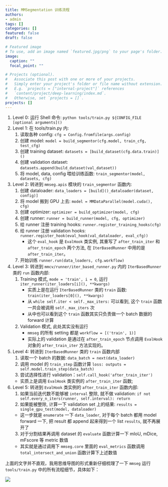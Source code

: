 ```yaml
---
title: MMSegmentation 训练流程
authors:
- admin
tags: []
categories: []
featured: false
draft: false

# Featured image
# To use, add an image named `featured.jpg/png` to your page's folder. 
image:
  caption: ""
  focal_point: ""

# Projects (optional).
#   Associate this post with one or more of your projects.
#   Simply enter your project's folder or file name without extension.
#   E.g. `projects = ["internal-project"]` references 
#   `content/project/deep-learning/index.md`.
#   Otherwise, set `projects = []`.
projects: []
---
```


1. Level 0: 运行 Shell 命令: `python tools/train.py ${CONFIG_FILE [optional arguments]()`
2. Level 1: 在 tools/train.py 内: 
   1. 读取各种 config: `cfg = Config.fromfile(args.config)`
   2. 创建 model: `model = build_segmentor(cfg.model, train_cfg, test_cfg)`
   3. 创建 training dataset: `datasets = [build_dataset(cfg.data.train)]()`
   4. 创建 validation dataset: `datasets.append(build_dataset(val_dataset))`
   5. 将 model, data, config 喂给训练函数: `train_segmentor(model, datasets, cfg)`
3. Level 2: 转进到 `mmseg.apis` 模块的 `train_segmentor` 函数内:   
   1. 创建 dataloader: `data_loaders = [build]()_dataloader(dataset, config)]`
   2. 将 model 搬到 GPU 上去: `model = MMDataParallel(model.cuda(), cfg)`
   3. 创建 optimizer: `optimizer = build_optimizer(model, cfg)`
   4. 创建 runner: `runner = build_runner(model, cfg, optimizer)`
   5. 给 runner 注册 training hooks: `runner.register_training_hooks(cfg)`
   6. 给 runner 注册 validation hooks: `runner.register_hook(eval_hook(val_dataloader, eval_cfg))`
      + 这个 `eval_hook` 是 `EvalHook` 类实例, 其重写了 `after_train_iter` 和 `after_train_epoch` 两个方法, 在 `IterBasedRunner` 中用的是 `after_train_iter`。
   7. 开始训练 `runner.run(data_loaders, cfg.workflow)`
4. Level 3: 转进到 `mmcv/runner/iter_based_runner.py` 内的 `IterBasedRunner` 类的 `run` 函数内部:  
   1. Training 模式, `mode = 'train', i = 0`, 运行 `iter_runner(iter_loaders[i](), **kwargs)`
      + 实质上是在运行 `IterBasedRunner` 类的 `train` 函数: `train(iter_loaders[0](), **kwargs)`
      + 从 `while self.iter < self._max_iters:` 可以看到, 这个 `train` 函数一共会被调用 `self._max_iters` 次
      + 从中也可以看到这个 `train` 函数其实只负责做一个 batch 数据的 forward 计算
   2. Validation 模式, 此处其实没有运行
      + `mmseg` 的所有 setting 都是 `workflow = [('train', 1)]`
      + 实际上的 validation 是通过在 `after_train_epoch` 节点调用 `EvalHook` 对象的 `after_train_iter` 方法实现的。
5.  Level 4: 转进到 `IterBasedRunner` 类的 `train` 函数内部
    1. 读取一个 batch 的数据: `data_batch = next(data_loader)`
    2. 调用 model 的 `train_step` 函数计算 `loss: outputs = self.model.train_step(data_batch)`
    3. 尝试选择性进行 validation：`self.call_hook('after_train_iter')` 
      + 实质上是调用 `EvalHook` 类实例的 `after_train_iter` 函数;
6.  Level 5: 转进到 `EvalHook` 类实例的 `after_train_iter` 函数内部: 
    1. 如果当前迭代数不能够被 `interval` 整除, 就不做 validation: `if not self.every_n_iters(runner, self.interval): return`
    2. 如果能被整除, 计算一下 validation set 上的结果: `results = single_gpu_test(model, dataloader)`
      + 这一步就是 `enumerate` 一下 `data_loader`, 对于每个 batch 都用 model forward 一下, 把 result 都 append 起来得到一个 list `results`, 就不再展开了
    3. 对于分割结果再调用 dataset 的 `evaluate` 函数计算一下 mIoU, mDice, mFscore 等 metric 数值    
      + 其实就是通过调用下 `mmseg.core` 里面的 `eval_metrics` 函数调用 `total_intersect_and_union` 函数计算下上述数值

上面的文字并不直观，我用思维导图的形式重新仔细梳理了一下 `mmseg` 运行 `tools/train.py` 中的所有流程细节，具体如下：

![](https://yimiandai.coding.net/p/blog/d/imgbed/git/raw/master/blog/mmseg-train/mmseg-tools-train.png)